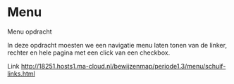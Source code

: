 # Menu
Menu opdracht

In deze opdracht moesten we een navigatie menu laten tonen van de linker, rechter en hele pagina met een click van een checkbox.

Link
http://18251.hosts1.ma-cloud.nl/bewijzenmap/periode1.3/menu/schuif-links.html
